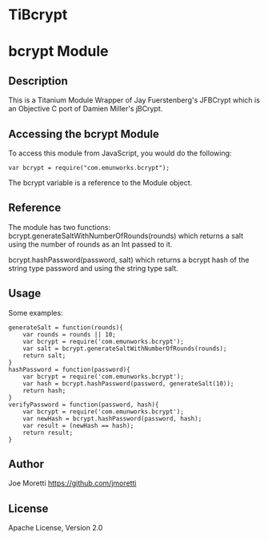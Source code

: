 TiBcrypt
========
# bcrypt Module

## Description

This is a Titanium Module Wrapper of Jay Fuerstenberg's JFBCrypt which is an Objective C port of Damien Miller's jBCrypt.

## Accessing the bcrypt Module

To access this module from JavaScript, you would do the following:

	var bcrypt = require("com.emunworks.bcrypt");

The bcrypt variable is a reference to the Module object.	

## Reference

The module has two functions:
bcrypt.generateSaltWithNumberOfRounds(rounds) which returns a salt using the number of rounds as an Int passed to it.

bcrypt.hashPassword(password, salt) which returns a bcrypt hash of the string type password and using the string type salt.


## Usage

Some examples:

	generateSalt = function(rounds){
		var rounds = rounds || 10;
		var bcrypt = require('com.emunworks.bcrypt');
		var salt = bcrypt.generateSaltWithNumberOfRounds(rounds);
		return salt;
	}
	hashPassword = function(password){
		var bcrypt = require('com.emunworks.bcrypt');
		var hash = bcrypt.hashPassword(password, generateSalt(10));
		return hash;
	}
	verifyPassword = function(password, hash){
		var bcrypt = require('com.emunworks.bcrypt');
		var newHash = bcrypt.hashPassword(password, hash);
		var result = (newHash == hash);
		return result;
	}



## Author
Joe Moretti
https://github.com/jmoretti

## License
Apache License, Version 2.0

